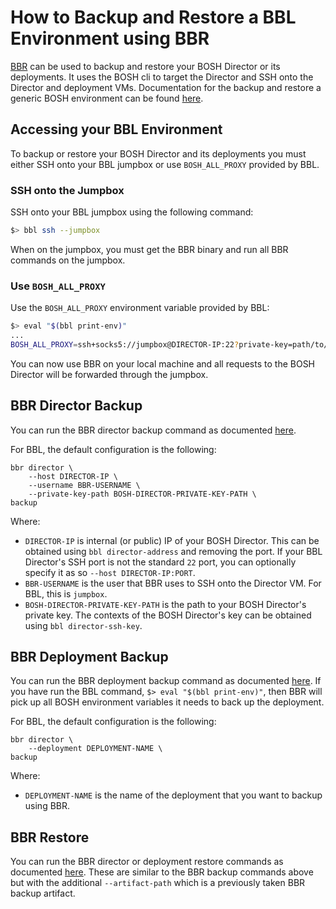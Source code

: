 # How to Backup and Restore a BBL Environment using BBR

[BBR](https://github.com/cloudfoundry-incubator/bosh-backup-and-restore) can be used to backup and restore your BOSH Director or its deployments.  It uses the BOSH cli to target the Director and SSH onto the Director and deployment VMs. Documentation for the backup and restore a generic BOSH environment can be found [here](https://docs.cloudfoundry.org/bbr/index.html).

## Accessing your BBL Environment

To backup or restore your BOSH Director and its deployments you must either SSH onto your BBL jumpbox or use `BOSH_ALL_PROXY` provided by BBL.

### SSH onto the Jumpbox
SSH onto your BBL jumpbox using the following command:
```bash
$> bbl ssh --jumpbox
```
When on the jumpbox, you must get the BBR binary and run all BBR commands on the jumpbox.

### Use `BOSH_ALL_PROXY`
Use the `BOSH_ALL_PROXY` environment variable provided by BBL:
```bash
$> eval "$(bbl print-env)"
...
BOSH_ALL_PROXY=ssh+socks5://jumpbox@DIRECTOR-IP:22?private-key=path/to/jumpbox/key
```
You can now use BBR on your local machine and all requests to the BOSH Director will be forwarded through the jumpbox.

## BBR Director Backup

You can run the BBR director backup command as documented [here](https://docs.cloudfoundry.org/bbr/backup.html#back-up-director).

For BBL, the default configuration is the following:
```
bbr director \
    --host DIRECTOR-IP \
    --username BBR-USERNAME \
    --private-key-path BOSH-DIRECTOR-PRIVATE-KEY-PATH \
backup
```

Where:
- `DIRECTOR-IP` is internal (or public) IP of your BOSH Director.  This can be obtained using `bbl director-address` and removing the port.  If your BBL Director's SSH port is not the standard `22` port, you can optionally specify it as so `--host DIRECTOR-IP:PORT`.
- `BBR-USERNAME` is the user that BBR uses to SSH onto the Director VM.  For BBL, this is `jumpbox`.
- `BOSH-DIRECTOR-PRIVATE-KEY-PATH` is the path to your BOSH Director's private key.  The contexts of the BOSH Director's key can be obtained using `bbl director-ssh-key`.

## BBR Deployment Backup

You can run the BBR deployment backup command as documented [here](https://docs.cloudfoundry.org/bbr/backup.html#back-up-deployment).  If you have run the BBL command, `$> eval "$(bbl print-env)"`, then BBR will pick up all BOSH environment variables it needs to back up the deployment.

For BBL, the default configuration is the following:
```
bbr director \
    --deployment DEPLOYMENT-NAME \
backup
```

Where:
- `DEPLOYMENT-NAME` is the name of the deployment that you want to backup using BBR.

## BBR Restore

You can run the BBR director or deployment restore commands as documented [here](https://docs.cloudfoundry.org/bbr/restore.html).  These are similar to the BBR backup commands above but with the additional `--artifact-path` which is a previously taken BBR backup artifact.

